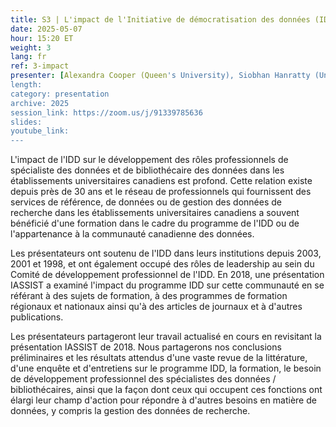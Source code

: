 ```yaml
---
title: S3 | L'impact de l'Initiative de démocratisation des données (IDD) dans les universités et collèges canadiens
date: 2025-05-07
hour: 15:20 ET
weight: 3
lang: fr
ref: 3-impact
presenter: [Alexandra Cooper (Queen's University), Siobhan Hanratty (University of New Brunswick), Liz Hill (Western University)]
length:
category: presentation
archive: 2025
session_link: https://zoom.us/j/91339785636
slides:
youtube_link:
---
```

L'impact de l'IDD sur le développement des rôles professionnels de spécialiste des données et de bibliothécaire des données dans les établissements universitaires canadiens est profond. Cette relation existe depuis près de 30 ans et le réseau de professionnels qui fournissent des services de référence, de données ou de gestion des données de recherche dans les établissements universitaires canadiens a souvent bénéficié d'une formation dans le cadre du programme de l'IDD ou de l'appartenance à la communauté canadienne des données.<!--more-->

Les présentateurs ont soutenu de l'IDD dans leurs institutions depuis 2003, 2001 et 1998, et ont également occupé des rôles de leadership au sein du Comité de développement professionnel de l'IDD. En 2018, une présentation IASSIST a examiné l'impact du programme IDD sur cette communauté en se référant à des sujets de formation, à des programmes de formation régionaux et nationaux ainsi qu'à des articles de journaux et à d'autres publications.

Les présentateurs partageront leur travail actualisé en cours en revisitant la présentation IASSIST de 2018. Nous partagerons nos conclusions préliminaires et les résultats attendus d'une vaste revue de la littérature, d'une enquête et d'entretiens sur le programme IDD, la formation, le besoin de développement professionnel des spécialistes des données / bibliothécaires, ainsi que la façon dont ceux qui occupent ces fonctions ont élargi leur champ d'action pour répondre à d'autres besoins en matière de données, y compris la gestion des données de recherche.
